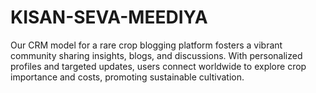 # KISAN-SEVA-MEEDIYA
Our CRM model for a rare crop blogging platform fosters a vibrant community sharing insights, blogs, and discussions. With personalized profiles and targeted updates, users connect worldwide to explore crop importance and costs, promoting sustainable cultivation.
